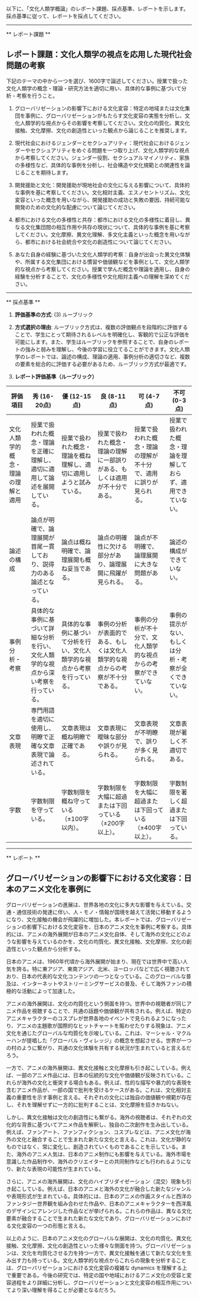 以下に、「文化人類学概論」のレポート課題、採点基準、レポートを示します。採点基準に従って、レポートを採点してください。

---------------------------------------
** レポート課題 **

## レポート課題：文化人類学の視点を応用した現代社会問題の考察

下記のテーマの中から一つを選び、1600字で論述してください。授業で扱った文化人類学の概念・理論・研究方法を適切に用い、具体的な事例に基づいて分析・考察を行うこと。

1. グローバリゼーションの影響下における文化変容：特定の地域または文化集団を事例に、グローバリゼーションがもたらす文化変容の実態を分析し、文化人類学的な視点からその影響を考察してください。文化の均質化、異文化接触、文化摩擦、文化の創造性といった観点から論じることを推奨します。

2. 現代社会におけるジェンダーとセクシュアリティ：現代社会におけるジェンダーやセクシュアリティをめぐる問題を一つ取り上げ、文化人類学的な視点から考察してください。ジェンダー役割、セクシュアルマイノリティ、家族の多様性など、具体的な事例を分析し、社会構造や文化規範との関連性を論じることを期待します。

3. 開発援助と文化：開発援助が現地社会の文化に与える影響について、具体的な事例を基に考察してください。文化相対主義、エスノセントリズム、文化変容といった概念を用いながら、開発援助の成功と失敗の要因、持続可能な開発のための文化的な配慮について論じてください。

4. 都市における文化の多様性と共存：都市における文化の多様性に着目し、異なる文化集団間の相互作用や共存の現状について、具体的な事例を基に考察してください。文化摩擦、異文化理解、多文化主義といった概念を用いながら、都市における社会統合や文化の創造性について論じてください。


5. あなた自身の経験に基づいた文化人類学的考察：自身が出会った異文化体験や、所属する文化集団における慣習や価値観などを事例として、文化人類学的な視点から考察してください。授業で学んだ概念や理論を適用し、自身の経験を分析することで、文化の多様性や文化相対主義への理解を深めてください。


---------------------------------------
** 採点基準 **

1. **評価基準の方式**: (3) ルーブリック

2. **方式選択の理由**: ルーブリック方式は、複数の評価観点を段階的に評価することで、学生にとって期待されるレベルを明確化し、客観的で公正な評価を可能にします。また、学生はルーブリックを参照することで、自身のレポートの強みと弱みを理解し、今後の学習に役立てることができます。文化人類学のレポートでは、論述の構成、理論の適用、事例分析の適切さなど、複数の要素を総合的に評価する必要があるため、ルーブリック方式が最適です。

3. **レポート評価基準（ルーブリック）**

| 評価項目 | 秀 (16-20点) | 優 (12-15点) | 良 (8-11点) | 可 (4-7点) | 不可 (0-3点) |
|---|---|---|---|---|---|
| 文化人類学的概念・理論の理解と適用 | 授業で扱われた概念・理論を正確に理解し、適切に適用して論述を展開している。 | 授業で扱われた概念・理論を概ね理解し、適切に適用しようと試みている。 | 授業で扱われた概念・理論の理解に一部誤りがある、もしくは適用が不十分である。 | 授業で扱われた概念・理論の理解が不十分で、適用に誤りが見られる。 | 授業で扱われた概念・理論を理解しておらず、適用できていない。 |
| 論述の構成 | 論点が明確で、論理展開が首尾一貫しており、説得力のある論述となっている。 | 論点は概ね明確で、論理展開も概ね妥当である。 | 論点の明確性に欠ける部分があり、論理展開に飛躍が見られる。 | 論点が不明確で、論理展開に大きな問題がある。 | 論述の構成ができていない。 |
| 事例分析・考察 | 具体的な事例に基づいて詳細な分析を行い、文化人類学的な視点から深い考察を行っている。 | 具体的な事例に基づいて分析を行い、文化人類学的な視点から考察を行っている。 | 事例の分析が表面的である、もしくは文化人類学的な視点からの考察が不十分である。 | 事例の分析が不十分で、文化人類学的な視点からの考察ができていない。 | 事例の提示がない、もしくは分析・考察が全くできていない。 |
| 文章表現 | 専門用語を適切に使用し、明瞭で正確な文章表現で論述されている。 | 文章表現は概ね明瞭で正確である。 | 文章表現に曖昧な部分や誤りが見られる。 | 文章表現が不明瞭で、誤りが多く見られる。 | 文章表現が著しく不適切である。 |
| 字数 | 字数制限を守っている。 | 字数制限を概ね守っている（±100字以内）。 | 字数制限を大幅に超過または下回っている（±200字以上）。 | 字数制限を大幅に超過または下回っている（±400字以上）。 | 字数制限を著しく超過または下回っている。 |


---------------------------------------
** レポート **
## グローバリゼーションの影響下における文化変容：日本のアニメ文化を事例に

グローバリゼーションの進展は、世界各地の文化に多大な影響を与えている。交通・通信技術の発達に伴い、人・モノ・情報が国境を越えて活発に移動するようになり、文化接触の機会が飛躍的に増加した。本レポートでは、グローバリゼーションの影響下における文化変容を、日本のアニメ文化を事例に考察する。具体的には、アニメの海外展開が日本のアニメ文化自体、そして海外の文化にどのような影響を与えているのかを、文化の均質化、異文化接触、文化摩擦、文化の創造性といった観点から分析する。

日本のアニメは、1960年代頃から海外展開が始まり、現在では世界中で高い人気を誇る。特に東アジア、東南アジア、北米、ヨーロッパなどで広く視聴されており、日本の代表的な文化コンテンツの一つとなっている。このグローバルな普及は、インターネットやストリーミングサービスの普及、そして海外ファンの積極的な活動によって加速した。

アニメの海外展開は、文化の均質化という側面を持つ。世界中の視聴者が同じアニメ作品を視聴することで、共通の話題や価値観が共有される。例えば、特定のアニメキャラクターのコスプレが世界各地のイベントで見られるようになったり、アニメの主題歌が国際的なヒットチャートを賑わせたりする現象は、アニメ文化を通じたグローバルな均質化を示唆している。これは、マーシャル・マクルーハンが提唱した「グローバル・ヴィレッジ」の概念を想起させる。世界が一つの村のように繋がり、共通の文化体験を共有する状況が生まれていると言えるだろう。

一方で、アニメの海外展開は、異文化接触と文化摩擦も引き起こしている。例えば、一部のアニメ作品には、日本の伝統的な文化や価値観が反映されている。これらが海外の文化と衝突する場合もある。例えば、性的な描写や暴力的な表現を含むアニメ作品が、一部の国で批判を受けるケースがある。これは、文化相対主義の重要性を示す事例と言える。それぞれの文化には独自の価値観や規範が存在し、それを理解せずに一方的に批判することは、文化摩擦を招きかねない。

しかし、異文化接触は文化の創造性にも繋がる。海外の視聴者は、それぞれの文化的な背景に基づいてアニメ作品を解釈し、独自の二次創作を生み出している。例えば、ファンアート、ファンフィクション、コスプレなどは、アニメ文化が海外の文化と融合することで生まれた新たな文化と言える。これは、文化が静的なものではなく、常に変化し、創造されていくものであることを示している。また、海外のアニメ人気は、日本のアニメ制作にも影響を与えている。海外市場を意識した作品制作や、海外のクリエイターとの共同制作なども行われるようになり、新たな表現の可能性が生まれている。

さらに、アニメの海外展開は、文化のハイブリダイゼーション（混交）現象も引き起こしている。例えば、日本のアニメと海外の文化が融合した新たなジャンルや表現形式が生まれている。具体的には、日本のアニメの作画スタイルと西洋のファンタジー世界観を組み合わせた作品や、日本のアニメキャラクターを西洋風のデザインにアレンジした作品などが挙げられる。これらの作品は、異なる文化要素が融合することで生まれた新たな文化であり、グローバリゼーションにおける文化変容の一つの形態と言える。

以上のように、日本のアニメ文化のグローバルな展開は、文化の均質化、異文化接触、文化摩擦、文化の創造性といった様々な側面を持つ。グローバリゼーションは、文化を均質化させる力を持つ一方で、異文化接触を通じて新たな文化を生み出す力も持っている。文化人類学的な視点からこれらの現象を分析することは、グローバリゼーションにおける文化変容の複雑な dynamics を理解する上で重要である。今後の研究では、特定の国や地域におけるアニメ文化の受容と変容過程をより詳細に分析し、グローバリゼーションと文化変容の相互作用についてより深い理解を得ることが必要となるだろう。


